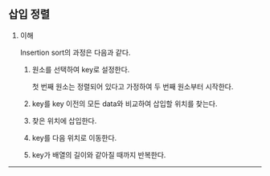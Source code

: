 ## 삽입 정렬

1. 이해

   Insertion sort의 과정은 다음과 같다.

   1. 원소를 선택하여 key로 설정한다.

      첫 번째 원소는 정렬되어 있다고 가정하여 두 번째 원소부터 시작한다.

   2. key를 key 이전의 모든 data와 비교하여 삽입할 위치를 찾는다.

   3. 찾은 위치에 삽입한다.

   4. key를 다음 위치로 이동한다.

   5. key가 배열의 길이와 같아질 때까지 반복한다.

---
